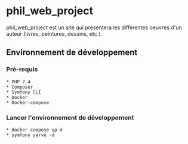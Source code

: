# phil_web_project

phil_web_project est un site qui présentera les différentes oeuvres d'un auteur (livres, peintures, dessins, etc.).

## Environnement de développement

### Pré-requis

    * PHP 7.4
    * Composer
    * Symfony CLI
    * Docker
    * Docker-compose

### Lancer l'environnement de développement

    * docker-compose up-d
    * symfony serve -d